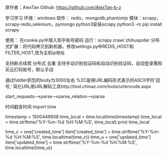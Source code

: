 原作者：AlexTan 
Github: https://github.com/AlexTan-b-z


学习学习
环境：windows
软件： redis，mongodb,phantomjs
模块：scrapy，scrapy-redis,selenium，pymongo
python3安装scrapy
python3 -m pip install scrapy


使用：
在cookie.py中填入知乎账号密码
运行：scrapy crawl zhihuspider
分布式扩展：将代码拷贝到新机器，修改settings.py中REDIS_HOST和FILTER_HOST,改为主机ip地址


支持断点续爬
分布式
去重
支持手动识别验证码和自动识别验证码，自动登录需购买云打码账号，默认手动



通过fiddler抓包的body为3000左右
%2C是用URL编码形式表示的ASCII字符'逗号,'
简化URL用URL解码工具http://tool.chinaz.com/tools/urlencode.aspx

start_requests-->parse-->parse_relation-->parse


时间戳变时间
import time

timestamp = 1500449608
time_local = time.localtime(timestamp)
time_local = time.strftime('%Y-%m-%d %H:%M:%S', time_local)
print time_local

time_c = one['created_time']
item['created_time'] = time.strftime('%Y-%m-%d %H:%M:%S', time.localtime(time_c))
time_u = one['updated_time']
item['updated_time'] = time.strftime('%Y-%m-%d %H:%M:%S', time.localtime(time_u))

